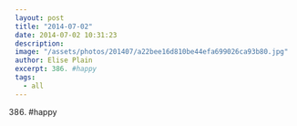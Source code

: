 ```yaml
---
layout: post
title: "2014-07-02"
date: 2014-07-02 10:31:23
description: 
image: "/assets/photos/201407/a22bee16d810be44efa699026ca93b80.jpg"
author: Elise Plain
excerpt: 386. #happy
tags: 
  - all
---
```


386. #happy
<p></p>

